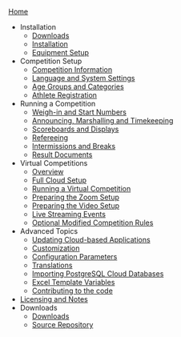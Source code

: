 [Home](index)
* Installation
  * [Downloads](Downloads)
  * [Installation](InstallationOverview)
  * [Equipment Setup](EquipmentSetup)
* Competition Setup
  * [Competition Information](Preparation)
  * [Language and System Settings](SystemSettings)
  * [Age Groups and Categories](Categories)
  * [Athlete Registration](Registration)
* Running a Competition
  * [Weigh-in and Start Numbers](WeighIn)
  * [Announcing, Marshalling and Timekeeping](Announcing)
  * [Scoreboards and Displays](Displays)
  * [Refereeing](Refereeing)
  * [Intermissions and Breaks](Breaks)
  * [Result Documents](Documents)
* Virtual Competitions
  * [Overview](VirtualOverview)
  * [Full Cloud Setup](HerokuLarge)
  * [Running a Virtual Competition](Zoom)
  * [Preparing the Zoom Setup](PrepareZoomBroadcasting)
  * [Preparing the Video Setup](OBS)
  * [Live Streaming Events](Streaming)
  * [Optional Modified Competition Rules](ModifiedRules)
* Advanced Topics
  * [Updating Cloud-based Applications](UpdatingCloudApplications)
  * [Customization](UploadingLocalSettings)
  * [Configuration Parameters](Configuration)
  * [Translations](Translation)
  * [Importing PostgreSQL Cloud Databases](PostgreSQL)
  * [Excel Template Variables](TemplateVariables)
  * [Contributing to the code](Gitpod)
* [Licensing and Notes](Licensing)
* Downloads
  * [Downloads](Downloads)
  * [Source Repository](https://github.com/jflamy/owlcms4)